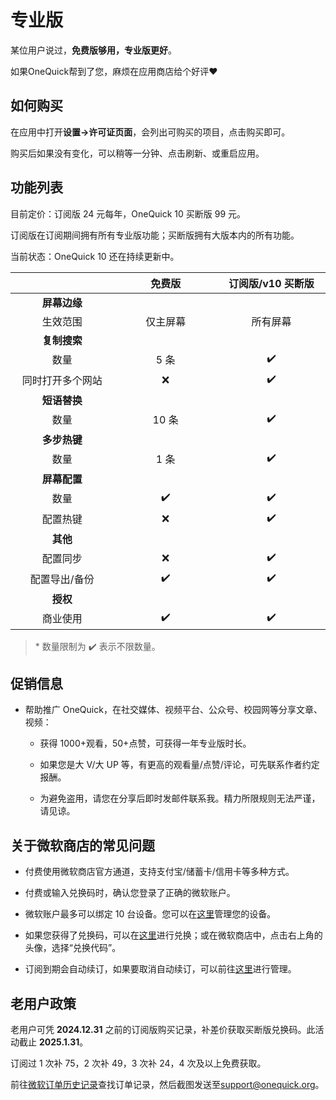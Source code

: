 # 专业版

某位用户说过，**免费版够用，专业版更好**。

如果OneQuick帮到了您，麻烦在应用商店给个好评❤️

## 如何购买

在应用中打开**设置->许可证页面**，会列出可购买的项目，点击购买即可。

购买后如果没有变化，可以稍等一分钟、点击刷新、或重启应用。

## 功能列表

目前定价：订阅版 24 元每年，OneQuick 10 买断版 99 元。

订阅版在订阅期间拥有所有专业版功能；买断版拥有大版本内的所有功能。

当前状态：OneQuick 10 还在持续更新中。

|                  |  免费版  | 订阅版/v10 买断版 |
| :--------------: | :------: | :---------------: |
|   **屏幕边缘**   |          |                   |
|     生效范围     | 仅主屏幕 |     所有屏幕      |
|   **复制搜索**   |          |                   |
|       数量       |   5 条   |        ✔️         |
| 同时打开多个网站 |    ❌    |        ✔️         |
|   **短语替换**   |          |                   |
|       数量       |  10 条   |        ✔️         |
|   **多步热键**   |          |                   |
|       数量       |   1 条   |        ✔️         |
|   **屏幕配置**   |          |                   |
|       数量       |    ✔️    |        ✔️         |
|     配置热键     |    ❌    |        ✔️         |
|     **其他**     |          |                   |
|     配置同步     |    ❌    |        ✔️         |
|  配置导出/备份   |    ✔️    |        ✔️         |
|     **授权**     |          |                   |
|     商业使用     |    ✔️    |        ✔️         |

> \* 数量限制为 ✔️ 表示不限数量。

## 促销信息

- 帮助推广 OneQuick，在社交媒体、视频平台、公众号、校园网等分享文章、视频：

  - 获得 1000+观看，50+点赞，可获得一年专业版时长。

  - 如果您是大 V/大 UP 等，有更高的观看量/点赞/评论，可先联系作者约定报酬。

  - 为避免盗用，请您在分享后即时发邮件联系我。精力所限规则无法严谨，请见谅。

## 关于微软商店的常见问题

- 付费使用微软商店官方通道，支持支付宝/储蓄卡/信用卡等多种方式。

- 付费或输入兑换码时，确认您登录了正确的微软账户。

- 微软账户最多可以绑定 10 台设备。您可以在[这里](https://account.microsoft.com/devices/content)管理您的设备。

- 如果您获得了兑换码，可以在[这里](https://account.microsoft.com/billing/redeem)进行兑换；或在微软商店中，点击右上角的头像，选择“兑换代码”。

- 订阅到期会自动续订，如果要取消自动续订，可以前往[这里](https://account.microsoft.com/services/)进行管理。

## 老用户政策

老用户可凭 **2024.12.31** 之前的订阅版购买记录，补差价获取买断版兑换码。此活动截止 **2025.1.31**。

订阅过 1 次补 75，2 次补 49，3 次补 24，4 次及以上免费获取。

前往[微软订单历史记录](https://account.microsoft.com/billing/orders)查找订单记录，然后截图发送至<support@onequick.org>。

<style>
td {
    width: 12rem;
}
</style>
